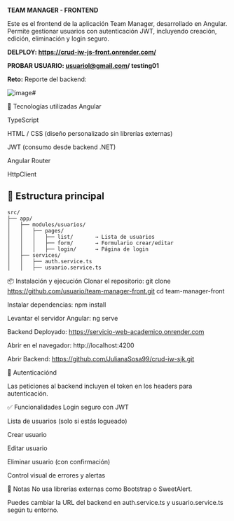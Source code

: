 **TEAM MANAGER - FRONTEND**



Este es el frontend de la aplicación Team Manager, desarrollado en Angular. Permite gestionar usuarios con autenticación JWT, incluyendo creación, edición, eliminación y login seguro.

**DELPLOY: https://crud-iw-js-front.onrender.com/**

**PROBAR USUARIO: usuariol@gmail.com/ testing01**

**Reto:**
Reporte del backend: 

![image](https://github.com/user-attachments/assets/703a5e46-7444-4b4f-bde7-f1bc3234d10d)# 


🚀 Tecnologías utilizadas
Angular

TypeScript

HTML / CSS (diseño personalizado sin librerías externas)

JWT (consumo desde backend .NET)

Angular Router

HttpClient

## 📁 Estructura principal

```plaintext
src/
├── app/
│   ├── modules/usuarios/
│   │   ├── pages/
│   │   │   ├── list/       → Lista de usuarios
│   │   │   ├── form/       → Formulario crear/editar
│   │   │   ├── login/      → Página de login
│   ├── services/
│   │   ├── auth.service.ts
│   │   ├── usuario.service.ts
```


📦 Instalación y ejecución
Clonar el repositorio: git clone https://github.com/usuario/team-manager-front.git
cd team-manager-front

Instalar dependencias: npm install

Levantar el servidor Angular: ng serve

Backend Deployado: https://servicio-web-academico.onrender.com

Abrir en el navegador: http://localhost:4200

Abrir Backend: https://github.com/JulianaSosa99/crud-iw-sjk.git

🔐 Autenticaciónd

Las peticiones al backend incluyen el token en los headers para autenticación.

✅ Funcionalidades
Login seguro con JWT

Lista de usuarios (solo si estás logueado)

Crear usuario

Editar usuario

Eliminar usuario (con confirmación)

Control visual de errores y alertas

📌 Notas
No usa librerías externas como Bootstrap o SweetAlert.

Puedes cambiar la URL del backend en auth.service.ts y usuario.service.ts según tu entorno.
